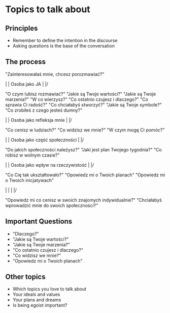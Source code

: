 # Topics to talk about

## Principles

- Remember to define the intention in the discourse
- Asking questions is the base of the conversation

## The process

"Zainteresowałaś mnie, chcesz porozmawiać?"

|
| Osoba jako JA
| 
|/

"O czym lubisz rozmawiać?"
"Jakie są Twoje wartości?"
"Jakie są Twoje marzenia?"
"W co wierzysz?"
"Co ostatnio czujesz i dlaczego?"
"Co sprawia Ci radość?"
"Co chciałabyś stworzyć?"
"Jakie są Twoje symbole?"
"Co zrobiłeś z czego jesteś dumny?"

|
| Osoba jako refleksja mnie
| 
|/

"Co cenisz w ludziach?"
"Co widzisz we mnie?"
"W czym mogę Ci pomóc?"

|
| Osoba jako część społeczności
| 
|/

"Do jakich społeczności należysz?"
"Jaki jest plan Twojego tygodnia?"
"Co robisz w wolnym czasie?"

|
| Osoba jako wpływ na rzeczywistość
| 
|/

"Co Cię tak ukształtowało?"
"Opowiedz mi o Twoich planach"
"Opowiedz mi o Twoich inicjatywach"

|
|
| 
|/

"Opowiedz mi co cenisz w swoich znajomych indywidualnie?"
"Chciałabyś wprowadzić mnie do swoich społeczności?"

## Important Questions

- "Dlaczego?"
- "Jakie są Twoje wartości?"
- "Jakie są Twoje marzenia?"
- "Co ostatnio czujesz i dlaczego?"
- "Co widzisz we mnie?"
- "Opowiedz mi o Twoich planach"

## Other topics

- Which topics you love to talk about
- Your ideals and values
- Your plans and dreams
- Is being egoist important?
